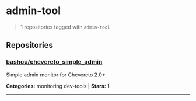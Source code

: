 # admin-tool

> 1 repositories tagged with `admin-tool`

## Repositories

### [bashou/chevereto_simple_admin](https://github.com/bashou/chevereto_simple_admin)

Simple admin monitor for Chevereto 2.0+

**Categories:** monitoring dev-tools  | **Stars:** 1

---

